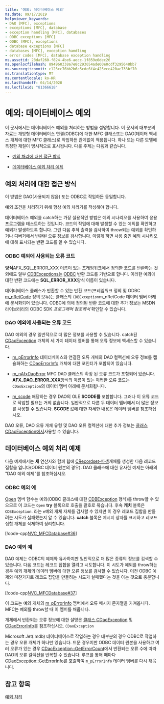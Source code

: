```yaml
---
title: '예외: 데이터베이스 예외'
ms.date: 09/17/2019
helpviewer_keywords:
- DAO [MFC], exceptions
- exceptions [MFC], database
- exception handling [MFC], databases
- ODBC exceptions [MFC]
- ODBC [MFC], exceptions
- database exceptions [MFC]
- databases [MFC], exception handling
- error codes [MFC], database exception handling
ms.assetid: 28daf260-f824-4be6-aecc-1f859e6dec26
ms.openlocfilehash: 894960338a7e8c293054ade00e0cdf3295648bb7
ms.sourcegitcommit: c123cc76bb2b6c5cde6f4c425ece420ac733bf70
ms.translationtype: MT
ms.contentlocale: ko-KR
ms.lasthandoff: 04/14/2020
ms.locfileid: "81366618"
---
```

# <a name="exceptions-database-exceptions"></a>예외: 데이터베이스 예외

이 문서에서는 데이터베이스 예외를 처리하는 방법을 설명합니다. 이 문서의 대부분의 자료는 개방형 데이터베이스 연결(ODBC)에 대한 MFC 클래스또는 DAO(데이터 액세스 개체에 대한 MFC 클래스)로 작업하든 관계없이 적용됩니다. 하나 또는 다른 모델에 특정한 재질이 명시적으로 표시됩니다. 다룰 주제는 다음과 같습니다.

- [예외 처리에 대한 접근 방식](#_core_approaches_to_exception_handling)

- [데이터베이스 예외 처리 예제](#_core_a_database_exception.2d.handling_example)

## <a name="approaches-to-exception-handling"></a><a name="_core_approaches_to_exception_handling"></a>예외 처리에 대한 접근 방식

이 방법은 DAO(사용되지 않음) 또는 ODBC로 작업하든 동일합니다.

예외 조건을 처리하기 위해 항상 예외 처리기를 작성해야 합니다.

데이터베이스 예외를 catch하는 가장 실용적인 방법은 예외 시나리오를 사용하여 응용 프로그램을 테스트하는 것입니다. 코드의 작업에 대해 발생할 수 있는 예외를 확인하고 예외가 발생하도록 합니다. 그런 다음 추적 출력을 검사하여 throw되는 예외를 확인하거나 디버거에서 반환된 오류 정보를 검사합니다. 이렇게 하면 사용 중인 예외 시나리오에 대해 표시되는 반환 코드를 알 수 있습니다.

### <a name="error-codes-used-for-odbc-exceptions"></a>ODBC 예외에 사용되는 오류 코드

**양식**AFX_SQL_ERROR_XXX 이름이 있는 프레임워크에서 정의한 코드를 반환하는 것 외에도 일부 [CDBExceptions는](../mfc/reference/cdbexception-class.md) [ODBC](../data/odbc/odbc-basics.md) 반환 코드를 기반으로 합니다. 이러한 예외에 대한 반환 코드에는 **SQL_ERROR_XXX**양식 이름이 있습니다.

데이터베이스 클래스가 반환할 수 있는 반환 코드(프레임워크 정의 및 ODBC [m_nRetCode](../mfc/reference/cdbexception-class.md#m_nretcode) 정의 모두)는 클래스의 `CDBException`m_nRetCode 데이터 멤버 아래에 문서화되어 있습니다. ODBC에 의해 정의된 반환 코드에 대한 추가 정보는 MSDN 라이브러리의 ODBC SDK *프로그래머 참조에서* 확인할 수 있습니다.

### <a name="error-codes-used-for-dao-exceptions"></a>DAO 예외에 사용되는 오류 코드

DAO 예외의 경우 일반적으로 더 많은 정보를 사용할 수 있습니다. catch된 [CDaoException](../mfc/reference/cdaoexception-class.md) 개체의 세 가지 데이터 멤버를 통해 오류 정보에 액세스할 수 있습니다.

- [m_pErrorInfo](../mfc/reference/cdaoexception-class.md#m_perrorinfo) 데이터베이스와 연결된 오류 개체의 DAO 컬렉션에 오류 정보를 캡슐화하는 [CDaoErrorInfo](../mfc/reference/cdaoerrorinfo-structure.md) 개체에 대한 포인터가 포함되어 있습니다.

- [m_nAfxDaoError](../mfc/reference/cdaoexception-class.md#m_nafxdaoerror) MFC DAO 클래스의 확장 된 오류 코드가 포함되어 있습니다. **AFX_DAO_ERROR_XXX**양식의 이름이 있는 이러한 오류 코드는 `CDaoException`의 데이터 멤버 아래에 문서화됩니다.

- [m_scode](../mfc/reference/cdaoexception-class.md#m_scode) 해당하는 경우 DAO의 OLE **SCODE를** 포함합니다. 그러나 이 오류 코드로 작업할 필요는 거의 없습니다. 일반적으로 다른 두 데이터 멤버에서 더 많은 정보를 사용할 수 있습니다. **SCODE** 값에 대한 자세한 내용은 데이터 멤버를 참조하십시오.

DAO 오류, DAO 오류 개체 유형 및 DAO 오류 컬렉션에 대한 추가 정보는 [클래스 CDaoException에서](../mfc/reference/cdaoexception-class.md)사용할 수 있습니다.

## <a name="a-database-exception-handling-example"></a><a name="_core_a_database_exception.2d.handling_example"></a>데이터베이스 예외 처리 예제

다음 예제에서는 **새** 연산자와 함께 힙에 [CRecordset-파생](../mfc/reference/crecordset-class.md)개체를 생성한 다음 레코드 집합을 엽니다(ODBC 데이터 원본의 경우). DAO 클래스에 대한 유사한 예제는 아래의 "DAO 예외 예제"를 참조하십시오.

### <a name="odbc-exception-example"></a>ODBC 예외 예

[Open](../mfc/reference/crecordset-class.md#open) 멤버 함수는 예외(ODBC 클래스에 대한 [CDBException](../mfc/reference/cdbexception-class.md) 형식)를 throw할 수 있으므로 이 코드는 `Open` **try** 블록으로 호출을 괄호로 묶습니다. 후속 **캐치** 블록은 `CDBException`. 라는 `e`예외 개체 자체를 검사할 수 있지만 이 경우 레코드 집합을 만들려는 시도가 실패했는지 알 수 있습니다. **catch** 블록은 메시지 상자를 표시하고 레코드 집합 개체를 삭제하여 정리합니다.

[!code-cpp[NVC_MFCDatabase#36](../mfc/codesnippet/cpp/exceptions-database-exceptions_1.cpp)]

### <a name="dao-exception-example"></a>DAO 예외 예

DAO 예제는 ODBC의 예제와 유사하지만 일반적으로 더 많은 종류의 정보를 검색할 수 있습니다. 다음 코드는 레코드 집합을 열려고 시도합니다. 이 시도가 예외를 throw하는 경우 예외 개체의 데이터 멤버에 대한 오류 정보를 검사할 수 있습니다. 이전 ODBC 예제와 마찬가지로 레코드 집합을 만들려는 시도가 실패했다는 것을 아는 것으로 충분합니다.

[!code-cpp[NVC_MFCDatabase#37](../mfc/codesnippet/cpp/exceptions-database-exceptions_2.cpp)]

이 코드는 예외 개체의 [m_pErrorInfo](../mfc/reference/cdaoexception-class.md#m_perrorinfo) 멤버에서 오류 메시지 문자열을 가져옵니다. MFC는 예외를 throw할 때 이 멤버를 채웁니다.

개체에서 반환되는 오류 정보에 대한 설명은 [클래스 CDaoException](../mfc/reference/cdaoexception-class.md) 및 [CDaoErrorInfo](../mfc/reference/cdaoerrorinfo-structure.md)를 참조하십시오. `CDaoException`

Microsoft Jet(.mdb) 데이터베이스로 작업하는 경우 대부분의 경우 ODBC로 작업하는 경우 오류 개체가 하나만 있습니다. 드문 경우지만 ODBC 데이터 원본을 사용하고 여러 오류가 있는 경우 [CDaoException::GetErrorCount](../mfc/reference/cdaoexception-class.md#geterrorcount)에서 반환되는 오류 수에 따라 DAO의 오류 컬렉션을 반복할 수 있습니다. 루프를 통해 때마다 [CDaoException::GetErrorInfo를](../mfc/reference/cdaoexception-class.md#geterrorinfo) 호출하여 `m_pErrorInfo` 데이터 멤버를 다시 채웁니다.

## <a name="see-also"></a>참고 항목

[예외 처리](../mfc/exception-handling-in-mfc.md)
